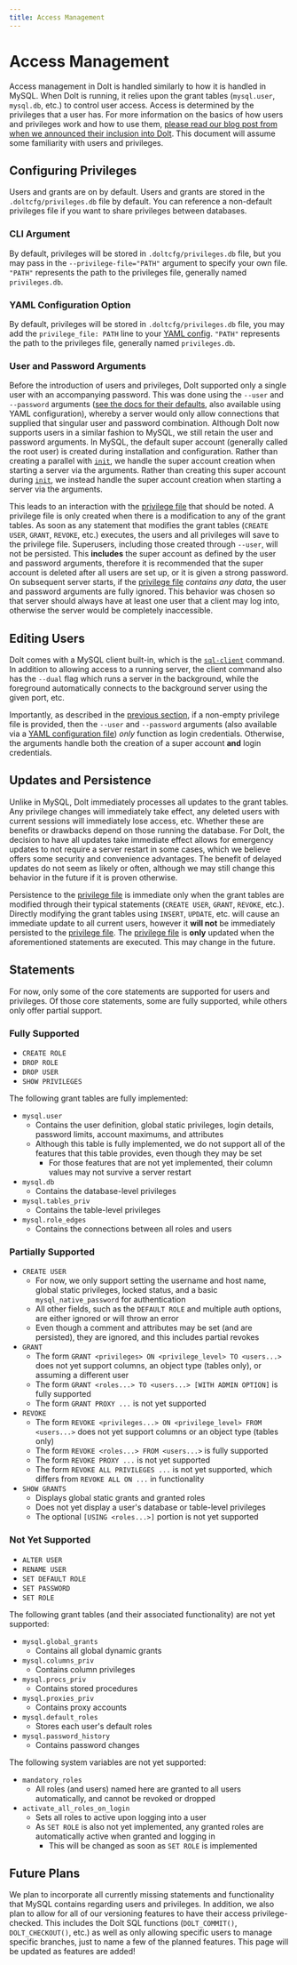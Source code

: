 ```yaml
---
title: Access Management
---
```


# Access Management

Access management in Dolt is handled similarly to how it is handled in MySQL.
When Dolt is running, it relies upon the grant tables (`mysql.user`, `mysql.db`, etc.) to control user access.
Access is determined by the privileges that a user has.
For more information on the basics of how users and privileges work and how to use them, [please read our blog post from when we announced their inclusion into Dolt](https://www.dolthub.com/blog/2022-02-16-introducing-users-and-privileges/).
This document will assume some familiarity with users and privileges.

## Configuring Privileges 

Users and grants are on by default. Users and grants are stored in the `.doltcfg/privileges.db` file by default. You can reference a non-default privileges file if you want to share privileges between databases.

### CLI Argument

By default, privileges will be stored in `.doltcfg/privileges.db` file, but you may pass in the `--privilege-file="PATH"` argument to specify your own file.
`"PATH"` represents the path to the privileges file, generally named `privileges.db`.

### YAML Configuration Option

By default, privileges will be stored in `.doltcfg/privileges.db` file, you may add the `privilege_file: PATH` line to your [YAML config](configuration.md).
`"PATH"` represents the path to the privileges file, generally named `privileges.db`.

### User and Password Arguments

Before the introduction of users and privileges, Dolt supported only a single user with an accompanying password.
This was done using the `--user` and `--password` arguments ([see the docs for their defaults](../cli.md#dolt-sql-server), also available using YAML configuration), whereby a server would only allow connections that supplied that singular user and password combination.
Although Dolt now supports users in a similar fashion to MySQL, we still retain the user and password arguments.
In MySQL, the default super account (generally called the root user) is created during installation and configuration.
Rather than creating a parallel with [`init`](../cli.md#dolt-init), we handle the super account creation when starting a server via the arguments.
Rather than creating this super account during [`init`](../cli.md#dolt-init), we instead handle the super account creation when starting a server via the arguments.

This leads to an interaction with the [privilege file](#privilege-file) that should be noted.
A privilege file is only created when there is a modification to any of the grant tables.
As soon as any statement that modifies the grant tables (`CREATE USER`, `GRANT`, `REVOKE`, etc.) executes, the users and all privileges will save to the privilege file.
Superusers, including those created through `--user`, will not be persisted.
This **includes** the super account as defined by the user and password arguments, therefore it is recommended that the super account is deleted after all users are set up, or it is given a strong password.
On subsequent server starts, if the [privilege file](#privilege-file) _contains any data_, the user and password arguments are fully ignored.
This behavior was chosen so that server should always have at least one user that a client may log into, otherwise the server would be completely inaccessible.

## Editing Users

Dolt comes with a MySQL client built-in, which is the [`sql-client`](../cli.md#dolt-sql-client) command.
In addition to allowing access to a running server, the client command also has the `--dual` flag which runs a server in the background, while the foreground automatically connects to the background server using the given port, etc.

Importantly, as described in the [previous section](#user-and-password-arguments), if a non-empty privilege file is provided, then the `--user` and `--password` arguments (also available via a [YAML configuration file](configuration.md)) _only_ function as login credentials.
Otherwise, the arguments handle both the creation of a super account **and** login credentials.

## Updates and Persistence

Unlike in MySQL, Dolt immediately processes all updates to the grant tables.
Any privilege changes will immediately take effect, any deleted users with current sessions will immediately lose access, etc.
Whether these are benefits or drawbacks depend on those running the database.
For Dolt, the decision to have all updates take immediate effect allows for emergency updates to not require a server restart in some cases, which we believe offers some security and convenience advantages.
The benefit of delayed updates do not seem as likely or often, although we may still change this behavior in the future if it is proven otherwise.

Persistence to the [privilege file](#privilege-file) is immediate only when the grant tables are modified through their typical statements (`CREATE USER`, `GRANT`, `REVOKE`, etc.).
Directly modifying the grant tables using `INSERT`, `UPDATE`, etc. will cause an immediate update to all current users, however it **will not** be immediately persisted to the [privilege file](#privilege-file).
The [privilege file](#privilege-file) is **only** updated when the aforementioned statements are executed.
This may change in the future.

## Statements

For now, only some of the core statements are supported for users and privileges.
Of those core statements, some are fully supported, while others only offer partial support.

### Fully Supported

- `CREATE ROLE`
- `DROP ROLE`
- `DROP USER`
- `SHOW PRIVILEGES`

The following grant tables are fully implemented:

- `mysql.user`
  - Contains the user definition, global static privileges, login details, password limits, account maximums, and attributes
  - Although this table is fully implemented, we do not support all of the features that this table provides, even though they may be set
    - For those features that are not yet implemented, their column values may not survive a server restart
- `mysql.db`
  - Contains the database-level privileges
- `mysql.tables_priv`
  - Contains the table-level privileges
- `mysql.role_edges`
  - Contains the connections between all roles and users

### Partially Supported

- `CREATE USER`
  - For now, we only support setting the username and host name, global static privileges, locked status, and a basic `mysql_native_password` for authentication
  - All other fields, such as the `DEFAULT ROLE` and multiple auth options, are either ignored or will throw an error
  - Even though a comment and attributes may be set (and are persisted), they are ignored, and this includes partial revokes
- `GRANT`
  - The form `GRANT <privileges> ON <privilege_level> TO <users...>` does not yet support columns, an object type (tables only), or assuming a different user
  - The form `GRANT <roles...> TO <users...> [WITH ADMIN OPTION]` is fully supported
  - The form `GRANT PROXY ...` is not yet supported
- `REVOKE`
  - The form `REVOKE <privileges...> ON <privilege_level> FROM <users...>` does not yet support columns or an object type (tables only)
  - The form `REVOKE <roles...> FROM <users...>` is fully supported
  - The form `REVOKE PROXY ...` is not yet supported
  - The form `REVOKE ALL PRIVILEGES ...` is not yet supported, which differs from `REVOKE ALL ON ...` in functionality
- `SHOW GRANTS`
  - Displays global static grants and granted roles
  - Does not yet display a user's database or table-level privileges
  - The optional `[USING <roles...>]` portion is not yet supported

### Not Yet Supported

- `ALTER USER`
- `RENAME USER`
- `SET DEFAULT ROLE`
- `SET PASSWORD`
- `SET ROLE`

The following grant tables (and their associated functionality) are not yet supported:

- `mysql.global_grants`
  - Contains all global dynamic grants
- `mysql.columns_priv`
  - Contains column privileges
- `mysql.procs_priv`
  - Contains stored procedures
- `mysql.proxies_priv`
  - Contains proxy accounts
- `mysql.default_roles`
  - Stores each user's default roles
- `mysql.password_history`
  - Contains password changes

The following system variables are not yet supported:
- `mandatory_roles`
  - All roles (and users) named here are granted to all users automatically, and cannot be revoked or dropped
- `activate_all_roles_on_login`
  - Sets all roles to active upon logging into a user
  - As `SET ROLE` is also not yet implemented, any granted roles are automatically active when granted and logging in
    - This will be changed as soon as `SET ROLE` is implemented

## Future Plans

We plan to incorporate all currently missing statements and functionality that MySQL contains regarding users and privileges.
In addition, we also plan to allow for all of our versioning features to have their access privilege-checked.
This includes the Dolt SQL functions (`DOLT_COMMIT()`, `DOLT_CHECKOUT()`, etc.) as well as only allowing specific users to manage specific branches, just to name a few of the planned features.
This page will be updated as features are added!